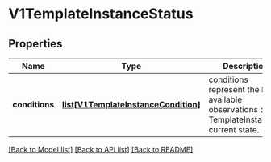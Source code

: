 # V1TemplateInstanceStatus

## Properties
Name | Type | Description | Notes
------------ | ------------- | ------------- | -------------
**conditions** | [**list[V1TemplateInstanceCondition]**](V1TemplateInstanceCondition.md) | conditions represent the latest available observations of a TemplateInstance&#39;s current state. | 

[[Back to Model list]](../README.md#documentation-for-models) [[Back to API list]](../README.md#documentation-for-api-endpoints) [[Back to README]](../README.md)


